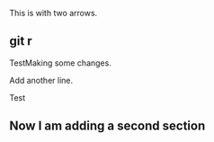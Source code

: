 This is with two arrows.
## git r

TestMaking some changes.

Add another line. 

Test

## Now I am adding a second section